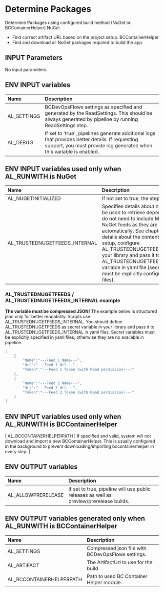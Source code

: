 # Determine Packages

Determine Packages using configured build method (NuGet or BCContainerHelper)
NuGet
 - Find correct artifact URL based on the project setup. 
BCContainerHelper
 - Find and download all NuGet packages required to build the app.

## INPUT Parameters

No input parameters.

## ENV INPUT variables

| Name                  | Description |
| :--                   | :-- |
| AL_SETTINGS           | BCDevOpsFlows settings as specified and generated by the ReadSettings. This should be always generated by pipeline by running ReadSettings step. |
| AL_DEBUG | If set to 'true', pipelines generate additional logs that provides better details. If requesting support, you must provide log generated when this variable is enabled. |

## ENV INPUT variables used only when AL_RUNWITH is NuGet

| Name | Description |
| :--                   | :-- |
| AL_NUGETINITIALIZED   | If not set to true, the step fails. |
| AL_TRUSTEDNUGETFEEDS_INTERNAL | Specifies details about nuget feeds to be used to retrieve dependencies. You do not need to include Microsoft NuGet feeds as they are included automatically. See chapter below for details about the content. In default setup, configure AL_TRUSTEDNUGETFEEDS variable in your library and pass it to AL_TRUSTEDNUGETFEEDS_INTERNAL variable in yaml file (secret variables must be explicitly configured in yaml files). |

### AL_TRUSTEDNUGETFEEDS / AL_TRUSTEDNUGETFEEDS_INTERNAL example

**The variable must be compressed JSON!** The example below is structured json only for better readability. Scripts use AL_TRUSTEDNUGETFEEDS_INTERNAL. You should define AL_TRUSTEDNUGETFEEDS as secret variable in your library and pass it to AL_TRUSTEDNUGETFEEDS_INTERNAL in yaml files. Secret variables must be explicitly specified in yaml files, otherwise they are no available in pipeline.

```powershell
[
    {
        "Name":"---Feed 1 Name---",
        "Url":"---Feed 1 Url---",
        "Token":"---Feed 1 Token (with Read permission)---"
    },
    {
        "Name":"---Feed 2 Name---",
        "Url":"---Feed 2 Url---",
        "Token":"---Feed 2 Token (with Read permission)---"
    }
]
```

## ENV INPUT variables used only when AL_RUNWITH is BCContainerHelper

| AL_BCCONTAINERHELPERPATH | If specified and valid, system will not download and import a new BCContainerHelper. This is usually configured in the background to prevent downloading/importing bccontainerhelper in every step. |

## ENV OUTPUT variables

| Name | Description |
| :--                   | :-- |
| AL_ALLOWPRERELEASE   | If set to true, pipeline will use public releases as well as preview/prerelease builds. |

## ENV OUTPUT variables generated only when AL_RUNWITH is BCContainerHelper

| Name | Description |
| :--                   | :-- |
| AL_SETTINGS       | Compressed json file with BCDevOpsFlows settings.     |
| AL_ARTIFACT | The ArtifactUrl to use for the build |
| AL_BCCONTAINERHELPERPATH  | Path to used BC Container Helper module.  |
